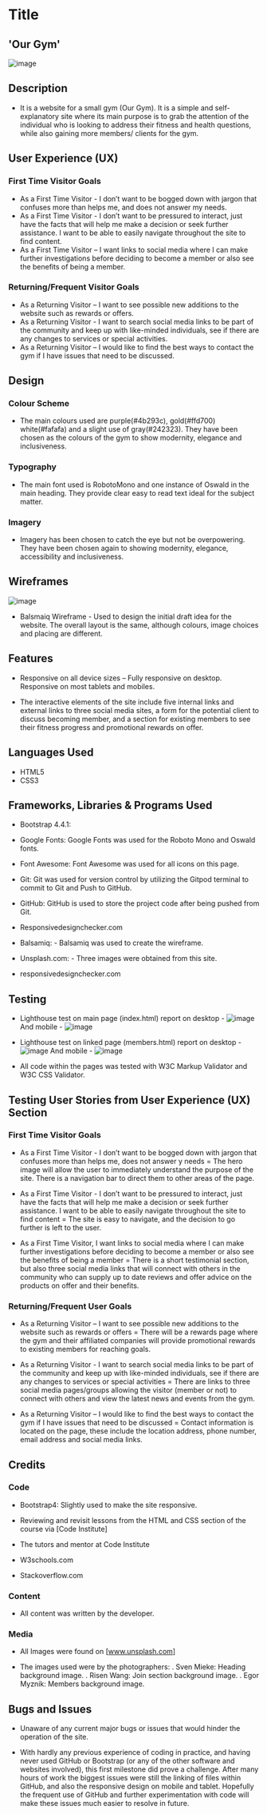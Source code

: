 
# Title
## 'Our Gym'


![image](https://user-images.githubusercontent.com/95102264/157535201-461eb2c1-e22f-4390-b245-4f76bfdb9608.png)




## Description

* It is a website for a small gym (Our Gym). It is a simple and self-explanatory site where its main purpose is to grab the attention of the individual who is looking to address their fitness and health questions, while also gaining more members/ clients for the gym.

## User Experience (UX)

### First Time Visitor Goals

* As a First Time Visitor - I don’t want to be bogged down with jargon that confuses more than helps me, and does not answer my needs.
* As a First Time Visitor - I don’t want to be pressured to interact, just have the facts that will help me make a decision or seek further assistance. I want to be able to easily navigate throughout the site to find content.
* As a First Time Visitor – I want links to social media where I can make further investigations before deciding to become a member or also see the benefits of being a member.

### Returning/Frequent Visitor Goals

* As a Returning Visitor – I want to see possible new additions to the website such as rewards or offers.
* As a Returning Visitor - I want to search social media links to be part of the community and keep up with like-minded individuals, see if there are any changes to services or special activities. 
* As a Returning Visitor – I would like to find the best ways to contact the gym if I have issues that need to be discussed.


## Design

### Colour Scheme

* The main colours used are purple(#4b293c), gold(#ffd700) white(#fafafa) and a slight use of gray(#242323). They have been chosen as the colours of the gym to show modernity, elegance and inclusiveness. 

### Typography

* The main font used is RobotoMono and one instance of Oswald in the main heading. They provide clear easy to read text ideal for the subject matter.

### Imagery

* Imagery has been chosen to catch the eye but not be overpowering. They have been chosen again to showing modernity, elegance, accessibility and inclusiveness. 


## Wireframes

![image](https://user-images.githubusercontent.com/95102264/157700657-18c295e2-a614-4cb9-ad16-43dd3741f34e.png)

* Balsmaiq Wireframe  - Used to design the initial draft idea for the website. The overall layout is the same, although colours, image choices and placing are different.

## Features

* Responsive on all device sizes – Fully responsive on desktop. Responsive on most tablets and mobiles.

* The interactive elements of the site include five internal links and external links to three social media sites, a form for the potential client to discuss becoming member, and a section for existing members to see their fitness progress and promotional rewards on offer.

## Languages Used

* HTML5
* CSS3

## Frameworks, Libraries & Programs Used

* Bootstrap 4.4.1:

* Google Fonts: Google Fonts was used for the Roboto Mono and Oswald fonts.

* Font Awesome: Font Awesome was used for all icons on this page.

* Git: Git was used for version control by utilizing the Gitpod terminal to commit to Git and Push to GitHub.

* GitHub: GitHub is used to store the project code after being pushed from Git. 

* Responsivedesignchecker.com

* Balsamiq: - Balsamiq was used to create the wireframe.

* Unsplash.com:  - Three images were obtained from this site.

* responsivedesignchecker.com

## Testing

* Lighthouse test on main page (index.html) report on desktop - 
![image](https://user-images.githubusercontent.com/95102264/157695982-9d60c282-6649-4240-b737-70551ae2aedc.png)
And mobile - 
![image](https://user-images.githubusercontent.com/95102264/157697101-da8e9847-d620-44b7-9159-78e711f29557.png)

* Lighthouse test on linked page (members.html) report on desktop - 
![image](https://user-images.githubusercontent.com/95102264/157697794-2a6899cf-d36d-483f-a43a-59b3b7a7075a.png)
And mobile - 
![image](https://user-images.githubusercontent.com/95102264/157698248-f982ed1b-0f71-4649-a805-db904f99874c.png)

* All code within the pages was tested with W3C Markup Validator and W3C CSS Validator.


## Testing User Stories from User Experience (UX) Section

### First Time Visitor Goals

* As a First Time Visitor - I don’t want to be bogged down with jargon that confuses more than helps me, does not answer y needs = 
                         The hero image will allow the user to immediately understand the purpose of the site. There is a navigation bar to direct them to other areas of the page.

* As a First Time Visitor -  I don’t want to be pressured to interact, just have the facts that will help me make a decision or seek further assistance. I want to be able to easily navigate throughout the site to find content = 
                 The site is easy to navigate, and the decision to go further is left to the user.

* As a First Time Visitor, I want links to social media where I can make further investigations before deciding to become a member or also see the benefits of being a member = 
                   There is a short testimonial section, but also three social media links that will connect with others in the community who can supply up to date reviews and offer advice on the products on offer and their benefits.


### Returning/Frequent User Goals

* As a Returning Visitor – I want to see possible new additions to the website such as rewards or offers = 
        There will be a rewards page where the gym and their affiliated companies will provide promotional rewards to existing members for reaching goals.

* As a Returning Visitor - I want to search social media links to be part of the community and keep up with like-minded individuals, see if there are any changes to services or special activities = 
                There are links to three social media pages/groups allowing the visitor (member or not) to connect with others and view the latest news and events from the gym.

* As a Returning Visitor – I would like to find the best ways to contact the gym if I have issues that need to be discussed = 
                           Contact information is located on the page, these include the location address, phone number, email address and social media links.


## Credits

### Code

* Bootstrap4: Slightly used to make the site responsive.

* Reviewing and revisit lessons from the HTML and CSS section of the course via [Code Institute] 

* The tutors and mentor at Code Institute

* W3schools.com

* Stackoverflow.com
### Content

* All content was written by the developer.

### Media

* All Images were found on [www.unsplash.com]

* The images used were by the photographers:
                . Sven Mieke: Heading background image.
                . Risen Wang: Join section background image.
                . Egor Myznik: Members background image.


## Bugs and Issues

* Unaware of any current major bugs or issues that would hinder the operation of the site.

* With hardly any previous experience of coding in practice, and having never used GitHub or Bootstrap (or any of the other software and websites involved), this first milestone did prove a challenge. After many hours of work the biggest issues were still the linking of files within GitHub, and also the responsive design on mobile and tablet. Hopefully the frequent use of GitHub and further experimentation with code will make these issues much easier to resolve in future.









